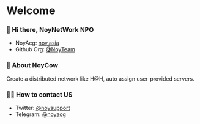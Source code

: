 # Welcome

### 👋 Hi there, NoyNetWork NPO

- NoyAcg: [noy.asia](https://noy.asia)
- Github Org: [@NoyTeam](https://github.com/noyteam)

### 🌈 About NoyCow

Create a distributed network like H@H, auto assign user-provided servers.

### 🙋‍♀️ How to contact US

- Twitter: [@noysupport](https://twitter.com/noysupport)
- Telegram: [@noyacg](https://t.me/noyacg)
